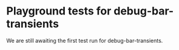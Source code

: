 # Playground tests for debug-bar-transients
We are still awaiting the first test run for debug-bar-transients.
